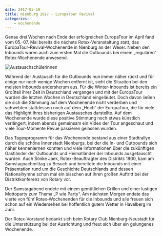 ```yaml
---
date: 2017-05-10
title: Nienburg 2017 - EuropaTour Revival
categories:
    - wochenende
---
```

Genau drei Wochen nach Ende der erfolgreichen EuropaTour im April fand vom 05.-07. Mai bereits die nächste Rotex-Veranstaltung statt, das EuropaTour-Revival-Wochenende in Nienburg an der Weser. Neben den Inbounds waren auch zum ersten Mal die Outbounds bei einem „regulären“ Rotex-Wochenende anwesend.

![Austauschschülerinnen](/img/2017-nienburg.jpg)

Während der Austausch für die Outbounds nun immer näher rückt und für einige nur noch wenige Wochen entfernt ist, sieht die Situation bei den meisten Inbounds andersherum aus. Für die Winter-Inbounds ist bereits ein Großteil ihrer Zeit in Deutschland vergangen und mit der EuropaTour wurden die letzten Wochen in Deutschland eingeläutet. Doch davon ließen sie sich die Stimmung auf dem Wochenende nicht verderben und schwebten stattdessen noch auf dem „Hoch“ der EuropaTour, die für viele das Highlight ihres bisherigen Austausches darstellte. Auf dem Wochenende wurde diese positive Stimmung noch etwas künstlich verlängert, indem abends gemeinsam ein Video der Tour angeschaut und viele Tour-Momente Revue passieren gelassen wurden.

Das Tagesprogramm für das Wochenende bestand aus einer Stadtrallye durch die schöne Innenstadt Nienburgs, bei der die In- und Outbounds sich näher kennenlernen konnten und viele Informationen über die zukünftigen Gastländer der Outbounds und Heimatländer der Inbounds ausgetauscht wurden. Auch Sönke Jaek, Rotex-Beauftragter des Distrikts 1800, kam am Samstagnachmittag zu Besuch und bereitete die Inbounds mit einer Präsentation rund um die Geschichte Deutschlands und dessen Nationalhymne schon mal ein bisschen auf ihren großen Auftritt bei der Distriktkonferenz von Rotary vor.

Der Samstagabend endete mit einem gemütlichen Grillen und einer lustigen Mottoparty zum Thema „P wie Party“. Am nächsten Morgen endete das vierte von fünf Rotex-Wochenenden für die Inbounds und alle freuen sich schon auf ein Wiedersehen bei hoffentlich gutem Wetter in Havelberg im Juni.

Der Rotex-Vorstand bedankt sich beim Rotary Club Nienburg-Neustadt für die Unterstützung bei der Ausrichtung und freut sich über ein gelungenes Wochenende.